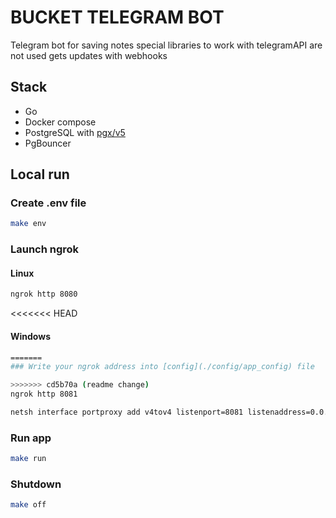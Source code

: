 # BUCKET TELEGRAM BOT
Telegram bot for saving notes
special libraries to work with telegramAPI are not used 
gets updates with webhooks

## Stack
- Go
- Docker compose
- PostgreSQL with [pgx/v5](https://github.com/jackc/pgx)
- PgBouncer


## Local run
### Create .env file
```bash
make env
```

### Launch ngrok
#### Linux
```bash
ngrok http 8080
```

<<<<<<< HEAD
#### Windows
```bash
=======
### Write your ngrok address into [config](./config/app_config) file

>>>>>>> cd5b70a (readme change)
ngrok http 8081
```
```bash
netsh interface portproxy add v4tov4 listenport=8081 listenaddress=0.0.0.0 connectport=8080 connectaddress=127.0.0.1
```

### Run app
```bash
make run
```

### Shutdown
```bash
make off
```